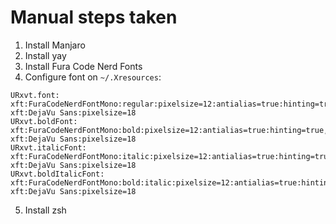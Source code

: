 # Manual steps taken

1. Install Manjaro
2. Install yay
3. Install Fura Code Nerd Fonts
4. Configure font on `~/.Xresources`:
```
URxvt.font:  
xft:FuraCodeNerdFontMono:regular:pixelsize=12:antialias=true:hinting=true, 
xft:DejaVu Sans:pixelsize=18
URxvt.boldFont:   
xft:FuraCodeNerdFontMono:bold:pixelsize=12:antialias=true:hinting=true, 
xft:DejaVu Sans:pixelsize=18
URxvt.italicFont:   
xft:FuraCodeNerdFontMono:italic:pixelsize=12:antialias=true:hinting=true, 
xft:DejaVu Sans:pixelsize=18
URxvt.boldItalicFont:   
xft:FuraCodeNerdFontMono:bold:italic:pixelsize=12:antialias=true:hinting=true, 
xft:DejaVu Sans:pixelsize=18
```
5. Install zsh
